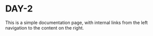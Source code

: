 # DAY-2
This is a simple documentation page, with internal links from the left navigation to the content on the right.
